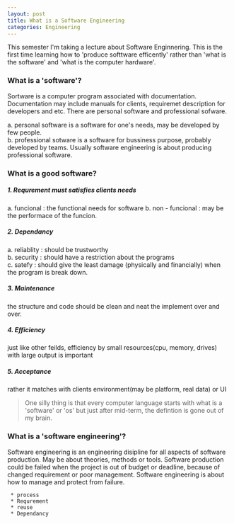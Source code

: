 ```yaml
---
layout: post
title: What is a Software Engineering
categories: Engineering
---
```

This semester I'm taking a lecture about Software Enginnering. This is the first time learning how to 'produce softtware efficently' rather than 'what is the software' and 'what is the computer hardware'.

### What is a 'software'?
  Sortware is a computer program associated with documentation.
  Documentation may include manuals for clients, requiremet description for developers and etc.
  There are personal software and professional sofware.

a. personal software is a software for one's needs, may be developed by few people. <br>
b. professional sotware is a software for bussiness purpose, probably developed by teams.
       Usually software engineering is about producing professional software.

### What is a good software?

##### 1. Requrement must satisfies clients needs
a. funcional : the functional needs for software
b.  non - funcional : may be the performace of the funcion.
##### 2. Dependancy
a. reliablity :  should be trustworthy <br>
b.  security : should have a restriction about the programs <br>
c.  satefy : should give the least damage (physically and financially) when the program is break down.
##### 3. Maintenance
the structure and code should be clean and neat the implement over and over.
##### 4. Efficiency
just like other feilds, efficiency by small resources(cpu, memory, drives) with large output is important
##### 5. Acceptance
rather it matches with clients environment(may be platform, real data) or UI
   > One silly thing is that every computer language starts with what is a 'software' or 'os' but just after mid-term, the defintion is gone out of my brain.

### What is a 'software engineering'?
Software engineering is an engineering disipline for all aspects of software production.
May be about theories, methods or tools.
Software production could be failed when the project is out of budget or deadline, because of changed requirement or poor management.
Software engineering is about how to manage and protect from failure.

     * process
     * Requrement
     * reuse
     * Dependancy
